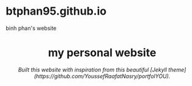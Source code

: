 # btphan95.github.io
binh phan's website

<div align="center">
    <h1>my personal website</h1>
    <i>Built this website with inspiration from this beautiful [Jekyll theme](https://github.com/YoussefRaafatNasry/portfolYOU).</i>
    <br><br>
</div>
